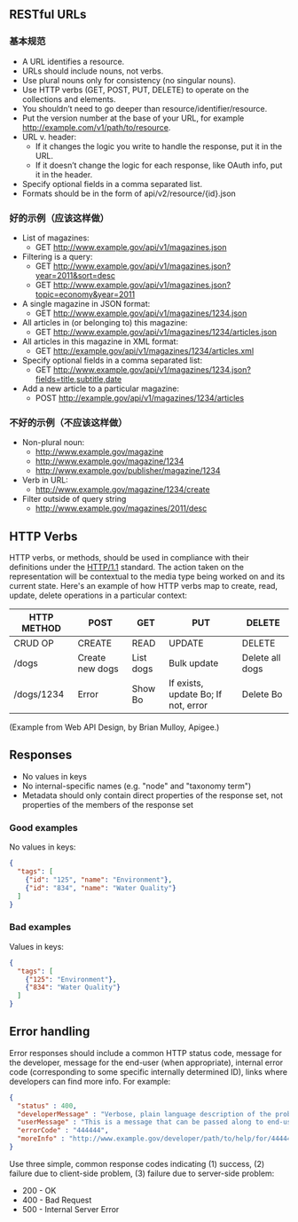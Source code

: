 ## RESTful URLs

### 基本规范
* A URL identifies a resource.
* URLs should include nouns, not verbs.
* Use plural nouns only for consistency (no singular nouns).
* Use HTTP verbs (GET, POST, PUT, DELETE) to operate on the collections and elements.
* You shouldn’t need to go deeper than resource/identifier/resource.
* Put the version number at the base of your URL, for example http://example.com/v1/path/to/resource.
* URL v. header:
  * If it changes the logic you write to handle the response, put it in the URL.
  * If it doesn’t change the logic for each response, like OAuth info, put it in the header.
* Specify optional fields in a comma separated list.
* Formats should be in the form of api/v2/resource/{id}.json

### 好的示例（应该这样做）
* List of magazines:
  * GET http://www.example.gov/api/v1/magazines.json
* Filtering is a query:
  * GET http://www.example.gov/api/v1/magazines.json?year=2011&sort=desc
  * GET http://www.example.gov/api/v1/magazines.json?topic=economy&year=2011
* A single magazine in JSON format:
  * GET http://www.example.gov/api/v1/magazines/1234.json
* All articles in (or belonging to) this magazine:
  * GET http://www.example.gov/api/v1/magazines/1234/articles.json
* All articles in this magazine in XML format:
  * GET http://example.gov/api/v1/magazines/1234/articles.xml
* Specify optional fields in a comma separated list:
  * GET http://www.example.gov/api/v1/magazines/1234.json?fields=title,subtitle,date
* Add a new article to a particular magazine:
  * POST http://example.gov/api/v1/magazines/1234/articles

### 不好的示例（不应该这样做）
* Non-plural noun:
  * http://www.example.gov/magazine
  * http://www.example.gov/magazine/1234
  * http://www.example.gov/publisher/magazine/1234
* Verb in URL:
  * http://www.example.gov/magazine/1234/create
* Filter outside of query string
  * http://www.example.gov/magazines/2011/desc

## HTTP Verbs

HTTP verbs, or methods, should be used in compliance with their definitions under the [HTTP/1.1](http://www.w3.org/Protocols/rfc2616/rfc2616-sec9.html) standard.
The action taken on the representation will be contextual to the media type being worked on and its current state. Here's an example of how HTTP verbs map to create, read, update, delete operations in a particular context:

| HTTP METHOD | POST            | GET       | PUT         | DELETE |
| ----------- | --------------- | --------- | ----------- | ------ |
| CRUD OP     | CREATE          | READ      | UPDATE      | DELETE |
| /dogs       | Create new dogs | List dogs | Bulk update | Delete all dogs |
| /dogs/1234  | Error           | Show Bo   | If exists, update Bo; If not, error | Delete Bo |

(Example from Web API Design, by Brian Mulloy, Apigee.)


## Responses

* No values in keys
* No internal-specific names (e.g. "node" and "taxonomy term")
* Metadata should only contain direct properties of the response set, not properties of the members of the response set

### Good examples

No values in keys:

```json
{
  "tags": [
    {"id": "125", "name": "Environment"},
    {"id": "834", "name": "Water Quality"}
  ]
}
```


### Bad examples

Values in keys:

```json
{
  "tags": [
    {"125": "Environment"},
    {"834": "Water Quality"}
  ]
}
```


## Error handling

Error responses should include a common HTTP status code, message for the developer, message for the end-user (when appropriate), internal error code (corresponding to some specific internally determined ID), links where developers can find more info. For example:

```json
{
  "status" : 400,
  "developerMessage" : "Verbose, plain language description of the problem. Provide developers suggestions about how to solve their problems here",
  "userMessage" : "This is a message that can be passed along to end-users, if needed.",
  "errorCode" : "444444",
  "moreInfo" : "http://www.example.gov/developer/path/to/help/for/444444, http://drupal.org/node/444444"
}
```

Use three simple, common response codes indicating (1) success, (2) failure due to client-side problem, (3) failure due to server-side problem:
* 200 - OK
* 400 - Bad Request
* 500 - Internal Server Error
